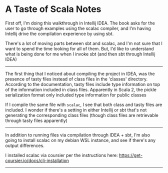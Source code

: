 # A Taste of Scala Notes 

First off, I'm doing this walkthrough in Intellij IDEA. The book asks for the user
to go through examples using the scalac compiler, and I'm having Intellij drive the
compilation experience by using sbt.

There's a lot of moving parts between sbt and scalac, and I'm not sure that I want
to spend the time looking for all of them. But, I'd like to understand what is being
done for me when I invoke sbt (and then sbt through Intellij IDEA)

---

The first thing that I noticed about compiling the project in IDEA, was the presence
of tasty files instead of class files in the 'classes' directory. According to the
documentation, tasty files include type information on top of the information
included in class files. Apparently in Scala 2, the pickle serialization format
only included type information for public classes

If I compile the same file with `scalac`, I see that both class and tasty files
are included. I wonder if there's a setting in either Intellij or sbt that's not
generating the corresponding class files (though class files are retrievable through
tasty files apparently)

---

In addition to running files via compilation through IDEA + sbt, I'm also going to 
install scalac on my debian WSL instance, and see if there's any output differences. 

I installed scalac via coursier per the instructions here: 
https://get-coursier.io/docs/cli-installation 

---

